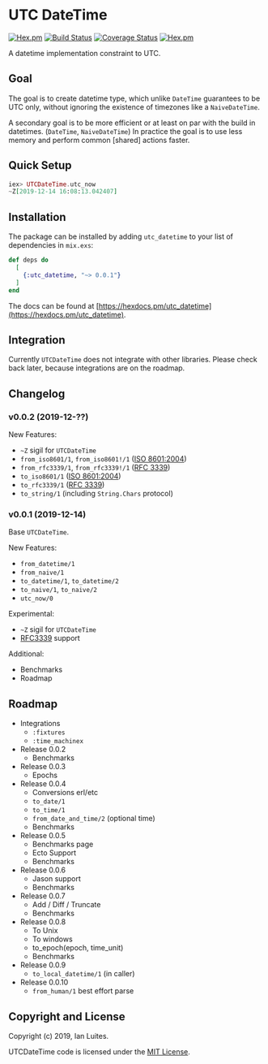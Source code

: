 # UTC DateTime

[![Hex.pm](https://img.shields.io/hexpm/v/utc_datetime.svg "Hex")](https://hex.pm/packages/utc_datetime)
[![Build Status](https://travis-ci.org/IanLuites/utc_datetime.svg?branch=master)](https://travis-ci.org/IanLuites/utc_datetime)
[![Coverage Status](https://coveralls.io/repos/github/IanLuites/utc_datetime/badge.svg?branch=master)](https://coveralls.io/github/IanLuites/utc_datetime?branch=master)
[![Hex.pm](https://img.shields.io/hexpm/l/utc_datetime.svg "License")](LICENSE)

A datetime implementation constraint to UTC.


## Goal

The goal is to create datetime type, which unlike `DateTime` guarantees to be
UTC only, without ignoring the existence of timezones like a `NaiveDateTime`.

A secondary goal is to be more efficient or at least on par with
the build in datetimes. (`DateTime`, `NaiveDateTime`)
In practice the goal is to use less memory and
perform common [shared] actions faster.


## Quick Setup

```elixir
iex> UTCDateTime.utc_now
~Z[2019-12-14 16:08:13.042407]
```


## Installation

The package can be installed
by adding `utc_datetime` to your list of dependencies in `mix.exs`:

```elixir
def deps do
  [
    {:utc_datetime, "~> 0.0.1"}
  ]
end
```

The docs can be found at [https://hexdocs.pm/utc_datetime](https://hexdocs.pm/utc_datetime).


## Integration

Currently `UTCDateTime` does not integrate with other libraries.
Please check back later, because integrations are on the roadmap.


## Changelog

### v0.0.2 (2019-12-??)

New Features:
- `~Z` sigil for `UTCDateTime`
- `from_iso8601/1`, `from_iso8601!/1` ([ISO 8601:2004](https://www.iso.org/standard/40874.html))
- `from_rfc3339/1`, `from_rfc3339!/1` ([RFC 3339](https://tools.ietf.org/html/rfc3339))
- `to_iso8601/1` ([ISO 8601:2004](https://www.iso.org/standard/40874.html))
- `to_rfc3339/1` ([RFC 3339](https://tools.ietf.org/html/rfc3339))
- `to_string/1` (including `String.Chars` protocol)


### v0.0.1 (2019-12-14)

Base `UTCDateTime`.

New Features:
- `from_datetime/1`
- `from_naive/1`
- `to_datetime/1`, `to_datetime/2`
- `to_naive/1`, `to_naive/2`
- `utc_now/0`

Experimental:
- `~Z` sigil for `UTCDateTime`
- [RFC3339](https://tools.ietf.org/html/rfc3339) support

Additional:
- Benchmarks
- Roadmap


## Roadmap

- Integrations
  - `:fixtures`
  - `:time_machinex`
- Release 0.0.2
  - Benchmarks
- Release 0.0.3
  - Epochs
- Release 0.0.4
  - Conversions erl/etc
  - `to_date/1`
  - `to_time/1`
  - `from_date_and_time/2` (optional time)
  - Benchmarks
- Release 0.0.5
  - Benchmarks page
  - Ecto Support
  - Benchmarks
- Release 0.0.6
  - Jason support
  - Benchmarks
- Release 0.0.7
  - Add / Diff / Truncate
  - Benchmarks
- Release 0.0.8
  - To Unix
  - To windows
  - to_epoch(epoch, time_unit)
  - Benchmarks
- Release 0.0.9
  - `to_local_datetime/1` (in caller)
- Release 0.0.10
  - `from_human/1` best effort parse


## Copyright and License

Copyright (c) 2019, Ian Luites.

UTCDateTime code is licensed under the [MIT License](LICENSE.md).
